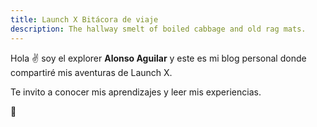 ```yaml
---
title: Launch X Bitácora de viaje
description: The hallway smelt of boiled cabbage and old rag mats.
---
```


Hola ✌️  soy el explorer **Alonso Aguilar** y este es mi blog personal donde compartiré mis aventuras de Launch X.

Te invito a conocer mis aprendizajes y leer mis experiencias.

🚀
